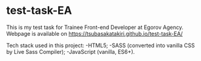 # test-task-EA
This is my test task for Trainee Front-end Developer at Egorov Agency. 
Webpage is available on https://tsubasakatakiri.github.io/test-task-EA/

Tech stack used in this project: 
-HTML5;
-SASS (converted into vanilla CSS by Live Sass Compiler);
-JavaScript (vanilla, ES6+).
